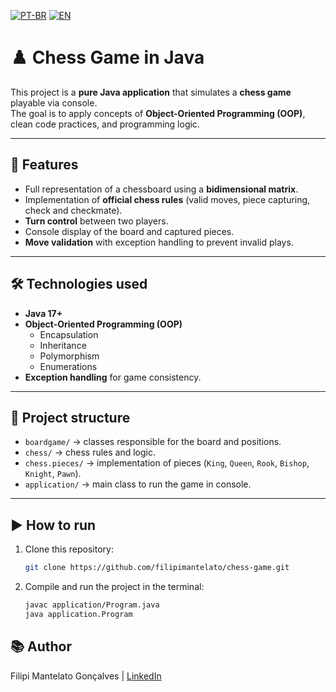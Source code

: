 [![PT-BR](https://img.shields.io/badge/lang-pt--br-green.svg)](README.md)
[![EN](https://img.shields.io/badge/lang-en-blue.svg)](README-en.md)


# ♟️ Chess Game in Java

This project is a **pure Java application** that simulates a **chess game** playable via console.  
The goal is to apply concepts of **Object-Oriented Programming (OOP)**, clean code practices, and programming logic.

---

## 🚀 Features
- Full representation of a chessboard using a **bidimensional matrix**.
- Implementation of **official chess rules** (valid moves, piece capturing, check and checkmate).
- **Turn control** between two players.
- Console display of the board and captured pieces.
- **Move validation** with exception handling to prevent invalid plays.

---

## 🛠️ Technologies used
- **Java 17+**
- **Object-Oriented Programming (OOP)**
  - Encapsulation
  - Inheritance
  - Polymorphism
  - Enumerations
- **Exception handling** for game consistency.

---

## 📂 Project structure
- `boardgame/` → classes responsible for the board and positions.  
- `chess/` → chess rules and logic.  
- `chess.pieces/` → implementation of pieces (`King`, `Queen`, `Rook`, `Bishop`, `Knight`, `Pawn`).  
- `application/` → main class to run the game in console.  

---

## ▶️ How to run
1. Clone this repository:
   ```bash
   git clone https://github.com/filipimantelato/chess-game.git
   
2. Compile and run the project in the terminal:
   ```bash
   javac application/Program.java
   java application.Program

## 📚 Author
Filipi Mantelato Gonçalves | [LinkedIn](https://www.linkedin.com/in/filipimantelato/) 
